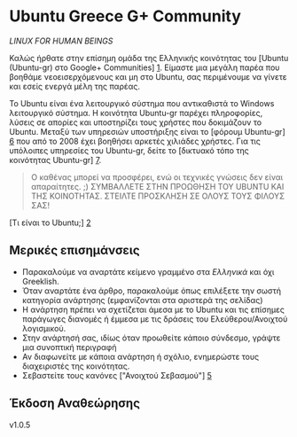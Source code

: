 Ubuntu Greece G+ Community
==========================
*LINUX FOR HUMAN BEINGS* 

Καλώς ήρθατε στην επίσημη ομάδα της Ελληνικής κοινότητας του [Ubuntu (Ubuntu-gr) στο Google+ Communities] [1].
Είμαστε μια μεγάλη παρέα που βοηθάμε νεοεισερχόμενους και μη στο Ubuntu, σας περιμένουμε να γίνετε και εσείς ενεργά μέλη της παρέας.

Το Ubuntu είναι ένα λειτουργικό σύστημα που αντικαθιστά το Windows λειτουργικό σύστημα. Η κοινότητα Ubuntu-gr παρέχει πληροφορίες, λύσεις σε απορίες και υποστηρίζει τους χρήστες που δοκιμάζουν το Ubuntu.
Μεταξύ των υπηρεσιών υποστήριξης είναι το [φόρουμ Ubuntu-gr] [6] που από το 2008 έχει βοηθήσει αρκετές χιλιάδες χρήστες.
Για τις υπόλοιπες υπηρεσίες του Ubuntu-gr, δείτε το [δικτυακό τόπο της κοινότητας Ubuntu-gr] [7].

> Ο καθένας μπορεί να προσφέρει, ενώ οι τεχνικές γνώσεις δεν είναι απαραίτητες. ;)
> ΣΥΜΒΑΛΛΕΤΕ ΣΤΗΝ ΠΡΟΩΘΗΣΗ ΤΟΥ UBUNTU ΚΑΙ
> ΤΗΣ ΚΟΙΝΟΤΗΤΑΣ.
> ΣΤΕΙΛΤΕ ΠΡΟΣΚΛΗΣΗ ΣΕ ΟΛΟΥΣ ΤΟΥΣ ΦΙΛΟΥΣ ΣΑΣ!

[Τι είναι το Ubuntu;] [2] 

Μερικές επισημάνσεις
--------------------

* Παρακαλούμε να αναρτάτε κείμενο γραμμένο στα *Ελληνικά* και όχι Greeklish.
* Όταν αναρτάτε ένα άρθρο, παρακαλούμε όπως επιλέξετε την σωστή κατηγορία ανάρτησης (εμφανίζονται στα αριστερά της σελίδας)
* Η ανάρτηση πρέπει να σχετίζεται άμεσα με το Ubuntu και τις επίσημες παράγωγες διανομές ή έμμεσα με τις δράσεις του Ελεύθερου/Ανοιχτού λογισμικού.
* Στην ανάρτησή σας, ιδίως όταν προωθείτε κάποιο σύνδεσμο, γράψτε μια συνοπτική περιγραφή
* Αν διαφωνείτε με κάποια ανάρτηση ή σχόλιο, ενημερώστε τους διαχειριστές της κοινότητας.
* Σεβαστείτε τους κανόνες ["Ανοιχτού Σεβασμού"] [5] 


Έκδοση Αναθεώρησης
------------------
v1.0.5

  [1]: https://plus.google.com/communities/113489005803686865491
  [2]: http://ubuntu-gr.org/content/%CF%84%CE%B9-%CE%B5%CE%AF%CE%BD%CE%B1%CE%B9-%CF%84%CE%BF-ubuntu
  [5]: http://openrespect.org/
  [6]: https://forum.ubuntu-gr.org/
  [7]: https://ubuntu-gr.org/
